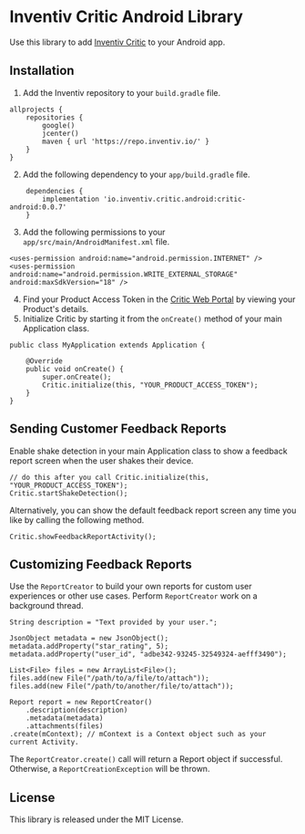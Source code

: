 # Inventiv Critic Android Library

Use this library to add [Inventiv Critic](https://inventiv.io/critic/) to your Android app.

## Installation
1. Add the Inventiv repository to your `build.gradle` file.
```
allprojects {
    repositories {
        google()
        jcenter()
        maven { url 'https://repo.inventiv.io/' }
    }
}
```
2. Add the following dependency to your `app/build.gradle` file.
```
    dependencies {
        implementation 'io.inventiv.critic.android:critic-android:0.0.7'
    }
```
3. Add the following permissions to your `app/src/main/AndroidManifest.xml` file.
```
<uses-permission android:name="android.permission.INTERNET" />
<uses-permission android:name="android.permission.WRITE_EXTERNAL_STORAGE" android:maxSdkVersion="18" />
```
4. Find your Product Access Token in the [Critic Web Portal](https://critic.inventiv.io/products) by viewing your Product's details.
5. Initialize Critic by starting it from the `onCreate()` method of your main Application class.
```
public class MyApplication extends Application {

    @Override
    public void onCreate() {
        super.onCreate();
        Critic.initialize(this, "YOUR_PRODUCT_ACCESS_TOKEN");
    }
}
```

## Sending Customer Feedback Reports
Enable shake detection in your main Application class to show a feedback report screen when the user shakes their device.
```
// do this after you call Critic.initialize(this, "YOUR_PRODUCT_ACCESS_TOKEN");
Critic.startShakeDetection();
```

Alternatively, you can show the default feedback report screen any time you like by calling the following method.
```
Critic.showFeedbackReportActivity();
```

## Customizing Feedback Reports
Use the `ReportCreator` to build your own reports for custom user experiences or other use cases. Perform `ReportCreator` work on a background thread.
```
String description = "Text provided by your user.";

JsonObject metadata = new JsonObject();
metadata.addProperty("star_rating", 5);
metadata.addProperty("user_id", "adbe342-93245-32549324-aefff3490");    

List<File> files = new ArrayList<File>();
files.add(new File("/path/to/a/file/to/attach"));
files.add(new File("/path/to/another/file/to/attach"));
    
Report report = new ReportCreator()
    .description(description)
    .metadata(metadata)
    .attachments(files)
.create(mContext); // mContext is a Context object such as your current Activity.
```

The `ReportCreator.create()` call will return a Report object if successful. Otherwise, a `ReportCreationException` will be thrown.

## License
This library is released under the MIT License.
